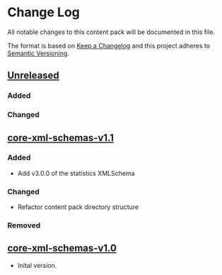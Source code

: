 # Change Log

All notable changes to this content pack will be documented in this file.

The format is based on [Keep a Changelog](http://keepachangelog.com/)
and this project adheres to [Semantic Versioning](http://semver.org/).

## [Unreleased]

### Added

### Changed

## [core-xml-schemas-v1.1]

### Added

* Add v3.0.0 of the statistics XMLSchema

### Changed

* Refactor content pack directory structure

### Removed

## [core-xml-schemas-v1.0]

* Inital version.


[Unreleased]: https://github.com/gchq/stroom-content/compare/core-xml-schemas-v1.1...HEAD
[core-xml-schemas-v1.1]: https://github.com/gchq/stroom-content/compare/core-xml-schemas-v1.0...core-xml-schemas-v1.1
[core-xml-schemas-v1.0]: https://github.com/gchq/stroom-content/compare/core-xml-schemas-v1.0...core-xml-schemas-v1.0


